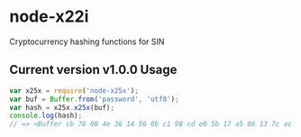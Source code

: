 node-x22i
===============
Cryptocurrency hashing functions for SIN

Current version v1.0.0
Usage
-------
```js
var x25x = require('node-x25x');
var buf = Buffer.from('password', 'utf8');
var hash = x25x.x25x(buf);
console.log(hash);
// => <Buffer cb 78 00 4e 36 14 56 0b c1 98 cd e0 5b 17 a5 06 13 7c ac 77 5a cf e0 fc 4e e2 cf 23 30 54 2a 17>
